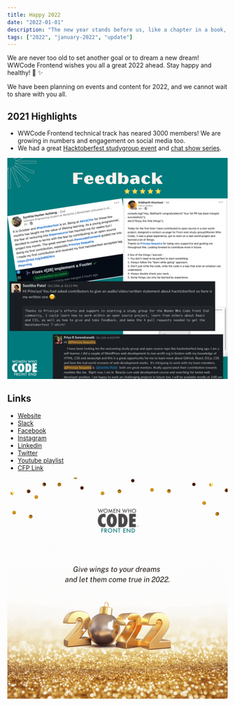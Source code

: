 ```yaml
---
title: Happy 2022
date: "2022-01-01"
description: "The new year stands before us, like a chapter in a book, waiting to be written!"
tags: ["2022", "january-2022", "update"]
---
```


We are never too old to set another goal or to dream a new dream! WWCode Frontend wishes you all a great 2022 ahead.
Stay happy and healthy! 🎉 ✨

We have been planning on events and content for 2022, and we cannot wait to share with you all.

## 2021 Highlights

- WWCode Frontend technical track has neared 3000 members! We are growing in numbers and engagement on social media too.
- We had a great [Hacktoberfest studygroup event](/weekly-wrap-october-24/) and [chat show series](https://www.youtube.com/watch?v=yfL0Q83beNI&list=PLVcEZG2JPVhdJVopX9jAM8PUCaC7qKOgp&index=54).

![Feedback from community about the hacktoberfest 2021](./Feedback.png)


## Links

- [Website](https://www.womenwhocode.com/frontend)
- [Slack](https://join.slack.com/t/womenwhocodefrontend/shared_invite/zt-gaic5y90-pDJK4H_NbObZ_MU_rcYc0A)
- [Facebook](https://www.facebook.com/WomenWhoCodeFrontEnd)
- [Instagram](https://www.instagram.com/wwcodefrontend1/)
- [Linkedin](https://www.linkedin.com/showcase/women-who-code-front-end/)
- [Twitter](https://twitter.com/WWCodeFrontEnd)
- [Youtube playlist](https://www.youtube.com/playlist?list=PLVcEZG2JPVhdJVopX9jAM8PUCaC7qKOgp)
- [CFP Link](https://wwcode.typeform.com/applytospeak)

![Happy 2022](./2022.gif)


